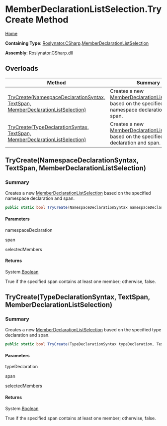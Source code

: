 # MemberDeclarationListSelection\.TryCreate Method

[Home](../../../../README.md)

**Containing Type**: [Roslynator.CSharp](../../README.md)\.[MemberDeclarationListSelection](../README.md)

**Assembly**: Roslynator\.CSharp\.dll

## Overloads

| Method | Summary |
| ------ | ------- |
| [TryCreate(NamespaceDeclarationSyntax, TextSpan, MemberDeclarationListSelection)](#Roslynator_CSharp_MemberDeclarationListSelection_TryCreate_Microsoft_CodeAnalysis_CSharp_Syntax_NamespaceDeclarationSyntax_Microsoft_CodeAnalysis_Text_TextSpan_Roslynator_CSharp_MemberDeclarationListSelection__) | Creates a new [MemberDeclarationListSelection](../README.md) based on the specified namespace declaration and span\. |
| [TryCreate(TypeDeclarationSyntax, TextSpan, MemberDeclarationListSelection)](#Roslynator_CSharp_MemberDeclarationListSelection_TryCreate_Microsoft_CodeAnalysis_CSharp_Syntax_TypeDeclarationSyntax_Microsoft_CodeAnalysis_Text_TextSpan_Roslynator_CSharp_MemberDeclarationListSelection__) | Creates a new [MemberDeclarationListSelection](../README.md) based on the specified type declaration and span\. |

## TryCreate\(NamespaceDeclarationSyntax, TextSpan, MemberDeclarationListSelection\)<a name="Roslynator_CSharp_MemberDeclarationListSelection_TryCreate_Microsoft_CodeAnalysis_CSharp_Syntax_NamespaceDeclarationSyntax_Microsoft_CodeAnalysis_Text_TextSpan_Roslynator_CSharp_MemberDeclarationListSelection__"></a>

### Summary

Creates a new [MemberDeclarationListSelection](../README.md) based on the specified namespace declaration and span\.

```csharp
public static bool TryCreate(NamespaceDeclarationSyntax namespaceDeclaration, TextSpan span, out MemberDeclarationListSelection selectedMembers)
```

#### Parameters

namespaceDeclaration



span



selectedMembers



#### Returns

System\.[Boolean](https://docs.microsoft.com/en-us/dotnet/api/system.boolean)

True if the specified span contains at least one member; otherwise, false\.

## TryCreate\(TypeDeclarationSyntax, TextSpan, MemberDeclarationListSelection\)<a name="Roslynator_CSharp_MemberDeclarationListSelection_TryCreate_Microsoft_CodeAnalysis_CSharp_Syntax_TypeDeclarationSyntax_Microsoft_CodeAnalysis_Text_TextSpan_Roslynator_CSharp_MemberDeclarationListSelection__"></a>

### Summary

Creates a new [MemberDeclarationListSelection](../README.md) based on the specified type declaration and span\.

```csharp
public static bool TryCreate(TypeDeclarationSyntax typeDeclaration, TextSpan span, out MemberDeclarationListSelection selectedMembers)
```

#### Parameters

typeDeclaration



span



selectedMembers



#### Returns

System\.[Boolean](https://docs.microsoft.com/en-us/dotnet/api/system.boolean)

True if the specified span contains at least one member; otherwise, false\.